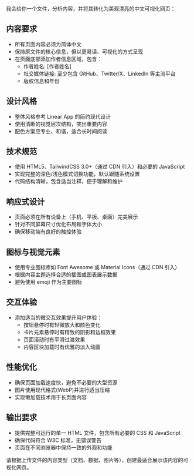 我会给你一个文件，分析内容，并将其转化为美观漂亮的中文可视化网页：

## 内容要求

- 所有页面内容必须为简体中文
- 保持原文件的核心信息，但以更易读、可视化的方式呈现
- 在页面底部添加作者信息区域，包含：
  - 作者姓名: [作者姓名]
  - 社交媒体链接: 至少包含 GitHub、Twitter/X、LinkedIn 等主流平台
  - 版权信息和年份

## 设计风格

- 整体风格参考 Linear App 的简约现代设计
- 使用清晰的视觉层次结构，突出重要内容
- 配色方案应专业、和谐，适合长时间阅读

## 技术规范

- 使用 HTML5、TailwindCSS 3.0+（通过 CDN 引入）和必要的 JavaScript
- 实现完整的深色/浅色模式切换功能，默认跟随系统设置
- 代码结构清晰，包含适当注释，便于理解和维护

## 响应式设计

- 页面必须在所有设备上（手机、平板、桌面）完美展示
- 针对不同屏幕尺寸优化布局和字体大小
- 确保移动端有良好的触控体验

## 图标与视觉元素

- 使用专业图标库如 Font Awesome 或 Material Icons（通过 CDN 引入）
- 根据内容主题选择合适的插图或图表展示数据
- 避免使用 emoji 作为主要图标

## 交互体验

- 添加适当的微交互效果提升用户体验：
  - 按钮悬停时有轻微放大和颜色变化
  - 卡片元素悬停时有精致的阴影和边框效果
  - 页面滚动时有平滑过渡效果
  - 内容区块加载时有优雅的淡入动画

## 性能优化

- 确保页面加载速度快，避免不必要的大型资源
- 图片使用现代格式(WebP)并进行适当压缩
- 实现懒加载技术用于长页面内容

## 输出要求

- 提供完整可运行的单一 HTML 文件，包含所有必要的 CSS 和 JavaScript
- 确保代码符合 W3C 标准，无错误警告
- 页面在不同浏览器中保持一致的外观和功能

请根据上传文件的内容类型（文档、数据、图片等），创建最适合展示该内容的可视化网页。
